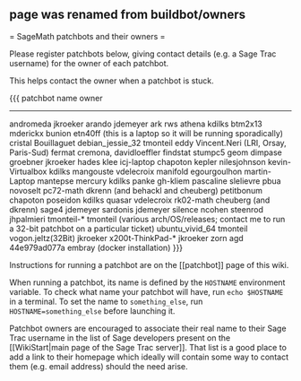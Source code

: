 ## page was renamed from buildbot/owners

= SageMath patchbots and their owners =

Please register patchbots below, giving contact details
(e.g. a Sage Trac username) for the owner of each patchbot.

This helps contact the owner when a patchbot is stuck.

{{{
patchbot name           owner
-------------           -----
andromeda               jkroeker
arando                  jdemeyer
ark                     rws
athena                  kdilks
btm2x13                 mderickx
bunion                  etn40ff (this is a laptop so it will be running sporadically)
cristal                 Bouillaguet
debian_jessie_32        tmonteil
eddy                    Vincent.Neri (LRI, Orsay, Paris-Sud)
fermat                  cremona, davidloeffler
findstat                stumpc5
geom                    dimpase
groebner                jkroeker
hades                   klee
icj-laptop              chapoton
kepler                  nilesjohnson
kevin-Virtualbox        kdilks
mangouste               vdelecroix
manifold                egourgoulhon
martin-Laptop           mantepse
mercury                 kdilks
panke                   gh-kliem
pascaline               slelievre
pbua                    novoselt
pc72-math               dkrenn (and behackl and cheuberg)
petitbonum              chapoton
poseidon                kdilks
quasar                  vdelecroix
rk02-math               cheuberg (and dkrenn)
sage4                   jdemeyer
sardonis                jdemeyer
silence                 ncohen
steenrod                ​jhpalmieri
tmonteil-*              tmonteil (various arch/OS/releases; contact me to run a 32-bit patchbot on a particular ticket)
ubuntu_vivid_64         tmonteil
vogon.jeltz(32Bit)      jkroeker
x200t-ThinkPad-*        jkroeker
zorn                    agd
44e979ad077a            embray (docker installation)
}}}

Instructions for running a patchbot are on the [[patchbot]] page of this wiki.

When running a patchbot, its name is defined by the `HOSTNAME`
environment variable. To check what name your patchbot will have,
run `echo $HOSTNAME` in a terminal. To set the name to `something_else`,
run `HOSTNAME=something_else` before launching it.

Patchbot owners are encouraged to associate their real name to their
Sage Trac username in the list of Sage developers present on the
[[WikiStart|main page of the Sage Trac server]]. That list is a good
place to add a link to their homepage which ideally will contain some
way to contact them (e.g. email address) should the need arise.
